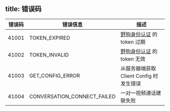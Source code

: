 
title: 错误码
---

| 错误码 | 错误信息                       | 描述                                                 |
| ----- | ----------------------------- | --------------------------------------------------- |
| 41001 | TOKEN_EXPIRED                 | [野狗身份认证](/auth/Android/index.html) 的 token 过期 |
| 41002 | TOKEN_INVALID                 | [野狗身份认证](/auth/Android/index.html) 的 token 无效 |
| 41003 | GET_CONFIG_ERROR              | 从服务器端获取 Client Config 时发生错误                 |
| 41004 | CONVERSATION_CONNECT_FAILED   | 一对一视频通话建联失败                                       |
